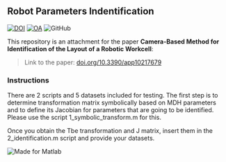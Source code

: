 ## Robot Parameters Indentification

[![DOI](https://img.shields.io/badge/doi-10.3390%2Fapp10217679-green)](https://doi.org/10.3390/app10217679)
[![OA](https://img.shields.io/badge/MDPI%20Applied%20Sciences-Open%20Access-orange?style=social&logo=open-access)](https://doi.org/10.3390/app10217679)
![GitHub](https://img.shields.io/github/license/robot-vsb-cz/parameters-identification)

This repository is an attachment for the paper **Camera-Based Method for Identification of the Layout of a Robotic Workcell**:
> Link to the paper: [doi.org/10.3390/app10217679](https://doi.org/10.3390/app10217679)

### Instructions
There are 2 scripts and 5 datasets included for testing. The first step is to determine transformation matrix symbolically based on MDH parameters and to define its Jacobian for parameters that are going to be identified. Please use the script 1_symbolic_transform.m for this. 

Once you obtain the Tbe transformation and J matrix, insert them in the 2_identification.m script and provide your datasets.

![Made for Matlab](https://img.shields.io/badge/made%20for-Matlab-green)
